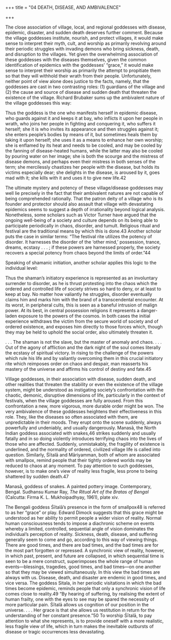 +++
title = "04 DEATH, DISEASE, AND AMBIVALENCE"

+++

The close association of village, local, and regional goddesses with disease, epidemic, disaster, and sudden death deserves further comment. Because the village goddesses institute, nourish, and protect villages, it would make sense to interpret their myth, cult, and worship as primarily revolving around their periodic struggles with invading demons who bring sickness, death, and disruption to the villages. Yet given the overwhelming association of these goddesses with the diseases themselves, given the common identification of epidemics with the goddesses’ “grace,” it would make sense to interpret their worship as primarily the attempt to propitiate them so that they will withhold their wrath from their people. Unfortunately, neither point of view alone does justice to the facts, namely, that the goddesses are cast in two contrasting roles: \(1\) guardians of the village and \(2\) the cause and source of disease and sudden death that threaten the existence of the village. Richard Brubaker sums up the ambivalent nature of the village goddesses this way:



Thus the goddess is the one who manifests herself in epidemic disease, who guards against it and keeps it at bay, who inflicts it upon her people in wrath, who joins her people in fighting and conquering it, who suffers it herself; she it is who invites its appearance and then struggles against it; she enters people’s bodies by means of it, but sometimes heals them by taking it upon herself; she uses it as a means to enhance her own worship; she is enflamed by its heat and needs to be cooled, and may be cooled by the fanning of disease-heated humans, while the latter may also be cooled by pouring water on her image; she is both the scourge and the mistress of disease demons, and perhaps even their mistress in both senses of the term; she mercilessly chastizes her people with the disease, but holds its victims especially dear; she delights in the disease, is aroused by it, goes mad with it; she kills with it and uses it to give new life.42

The ultimate mystery and potency of these village/disease goddesses may well lie precisely in the fact that their ambivalent natures are not capable of being comprehended rationally. That the patron deity of a village who is its founder and protector should also assault that village with devastating epidemics seems to suggest a depth of irrationality beyond logical analysis. Nonetheless, some scholars such as Victor Turner have argued that the ongoing well-being of a society and culture depends on its being able to participate periodically in chaos, disorder, and tumult. Religious ritual and festival are the traditional means by which this is done.43 Another scholar puts the case in similar terms: “The festival rite utilizes the potency of disorder. It harnesses the disorder of the ‘other mind,’ possession, trance, dreams, ecstasy . . . ; if these powers are harnessed properly, the society recovers a special potency from chaos beyond the limits of order.”44

Speaking of shamanic initiation, another scholar applies this logic to the individual level:



Thus the shaman’s initiatory experience is represented as an involuntary surrender to disorder, as he is thrust protesting into the chaos which the ordered and controlled life of society strives so hard to deny, or at least to keep at bay. No matter how valiantly he struggles, disorder eventually claims him and marks him with the brand of a transcendental encounter. At its worst, in peripheral cults, this is seen as a baneful intrusion of malign power. At its best, in central possession religions it represents a danger-laden exposure to the powers of the cosmos. In both cases the initial experience withdraws the victim from the secure world of society and of ordered existence, and exposes him directly to those forces which, though they may be held to uphold the social order, also ultimately threaten it.

. . . The shaman is not the slave, but the master of anomaly and chaos. . . . Out of the agony of affliction and the dark night of the soul comes literally the ecstasy of spiritual victory. In rising to the challenge of the powers which rule his life and by valiantly overcoming them in this crucial initiatory rite which reimposes order on chaos and despair, man reasserts his mastery of the universe and affirms his control of destiny and fate.45

Village goddesses, in their association with disease, sudden death, and other realities that threaten the stability or even the existence of the village system, might be understood as instigating society’s confrontation with the chaotic, demonic, disruptive dimensions of life, particularly in the context of festivals, when the village goddesses are fully aroused. From this confrontation a new, more vigorous, more durable order might be won. The very ambivalence of these goddesses heightens their effectiveness in this role. They, like the diseases so often associated with them, are unpredictable in their moods. They erupt onto the scene suddenly, always powerfully and undeniably, and usually dangerously. Manasā, the North Indian goddess associated with snakes,46 strikes suddenly and usually fatally and in so doing violently introduces terrifying chaos into the lives of those who are affected. Suddenly, unmistakably, the fragility of existence is underlined, and the normality of ordered, civilized village life is called into question. Similarly, Śītalā and Māriyamman, both of whom are associated with smallpox, remind people that their tightly ordered worlds may be reduced to chaos at any moment. To pay attention to such goddesses, however, is to make one’s view of reality less fragile, less prone to being shattered by sudden death.47



Manasā, goddess of snakes. A painted pottery image. Contemporary, Bengal. Sudhansu Kumar Ray, *The Ritual Art of the Bratas of Bengal* \(Calcutta: Firma K. L. Mukhoipadhyay, 1961\), plate xiv.

The Bengali goddess Śītalā’s presence in the form of smallpox48 is referred to as her “grace” or play. Edward Dimock suggests that this grace might be understood as her ability to permit people a wider vision of reality. Normal human consciousness tends to impose a diachronic scheme on events whereby a limited, controlled, sequential angle of vision dominates the individual’s perception of reality. Sickness, death, disease, and suffering generally seem to come and go, according to this way of viewing things. There are good times, and there are bad times, and the bad times are for the most part forgotten or repressed. A synchronic view of reality, however, in which past, present, and future are collapsed, in which sequential time is seen to be a mere construct, superimposes the whole range of human events—blessings, tragedies, good times, and bad times—on one another so that they may be viewed simultaneously. In this view the bad times are always with us. Disease, death, and disaster are endemic in good times, and vice versa. The goddess Sitala, in her periodic visitations in which the bad times become epidemic, reminds people that only a synchronic vision of life comes close to reality.49 “By hearing of suffering, by realising the extent of human frailty, one with the eyes to see may be spared the necessity of more particular pain. Śītalā allows us cognition of our position in the universe. . . . Her grace is that she allows us restitution in return for the understanding of her constant presence.”50 To worship Śītalā, to pay attention to what she represents, is to provide oneself with a more realistic, less fragile view of life, which in turn makes the inevitable outbursts of disease or tragic occurrences less devastating.



